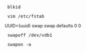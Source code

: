 <pre> blkid </pre>
<pre> vim /etc/fstab </pre>
UUID=(uuid) swap swap defaults 0 0

<pre> swapoff /dev/vdb1 </pre>
<pre> swapon -a </pre>

